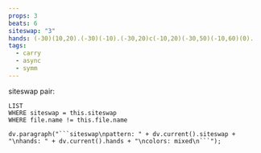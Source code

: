 ```yaml
---
props: 3
beats: 6
siteswap: "3"
hands: (-30)(10,20).(-30)(-10).(-30,20)c(-10,20)(-30,50)(-10,60)(0).
tags:
  - carry
  - async
  - symm
---
```


siteswap pair:
```dataview
LIST
WHERE siteswap = this.siteswap
WHERE file.name != this.file.name
```
```dataviewjs
dv.paragraph("```siteswap\npattern: " + dv.current().siteswap + "\nhands: " + dv.current().hands + "\ncolors: mixed\n```");
```
